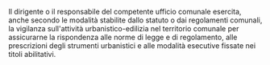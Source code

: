 Il dirigente o il responsabile del competente ufficio comunale esercita, anche secondo le modalità stabilite dallo statuto o dai regolamenti comunali, la vigilanza sull'attività urbanistico-edilizia nel territorio comunale per assicurarne la rispondenza alle norme di legge e di regolamento, alle prescrizioni degli strumenti urbanistici e alle modalità esecutive fissate nei titoli abilitativi.
